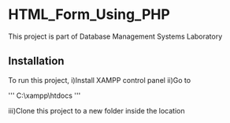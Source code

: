 # HTML_Form_Using_PHP

This project is part of Database Management Systems Laboratory

## Installation

To run this project,
i)Install XAMPP control panel
ii)Go to

'''
C:\xampp\htdocs
'''

iii)Clone this project to a new folder inside the location
